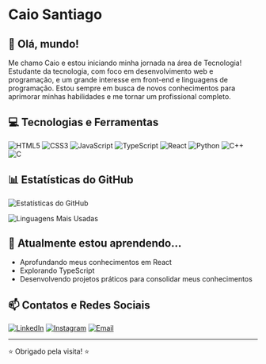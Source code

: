 # Caio Santiago

## 👋 Olá, mundo!
Me chamo Caio e estou iniciando minha jornada na área de Tecnologia!
Estudante da tecnologia, com foco em desenvolvimento web e programação, e um grande interesse em front-end e linguagens de programação. Estou sempre em busca de novos conhecimentos para aprimorar minhas habilidades e me tornar um profissional completo.

## 💻 Tecnologias e Ferramentas
![HTML5](https://img.shields.io/badge/-HTML5-E34F26?style=flat-square&logo=html5&logoColor=white)
![CSS3](https://img.shields.io/badge/-CSS3-1572B6?style=flat-square&logo=css3&logoColor=white)
![JavaScript](https://img.shields.io/badge/-JavaScript-F7DF1E?style=flat-square&logo=javascript&logoColor=black)
![TypeScript](https://img.shields.io/badge/-TypeScript-3178C6?style=flat-square&logo=typescript&logoColor=white)
![React](https://img.shields.io/badge/-React-61DAFB?style=flat-square&logo=react&logoColor=black)
![Python](https://img.shields.io/badge/-Python-3776AB?style=flat-square&logo=python&logoColor=white)
![C++](https://img.shields.io/badge/-C++-00599C?style=flat-square&logo=c%2B%2B&logoColor=white)
![C](https://img.shields.io/badge/-C-A8B9CC?style=flat-square&logo=c&logoColor=black)

## 📊 Estatísticas do GitHub

![Estatísticas do GitHub](https://github-readme-stats.vercel.app/api?username=SEU-USUARIO-GITHUB&show_icons=true&theme=radical)

![Linguagens Mais Usadas](https://github-readme-stats.vercel.app/api/top-langs/?username=SEU-USUARIO-GITHUB&layout=compact&theme=radical)

## 🌱 Atualmente estou aprendendo...
- Aprofundando meus conhecimentos em React
- Explorando TypeScript
- Desenvolvendo projetos práticos para consolidar meus conhecimentos

## 📫 Contatos e Redes Sociais

[![LinkedIn](https://img.shields.io/badge/-LinkedIn-0077B5?style=flat-square&logo=linkedin&logoColor=white)](https://www.linkedin.com/in/caio-santiago-27764533a/)
[![Instagram](https://img.shields.io/badge/-Instagram-E4405F?style=flat-square&logo=instagram&logoColor=white)](https://www.instagram.com/caiogomesbroficiall/)
[![Email](https://img.shields.io/badge/-Email-D14836?style=flat-square&logo=gmail&logoColor=white)](mailto:caiosantiago0987sg@gmail.com)

---

⭐️ Obrigado pela visita! ⭐️
